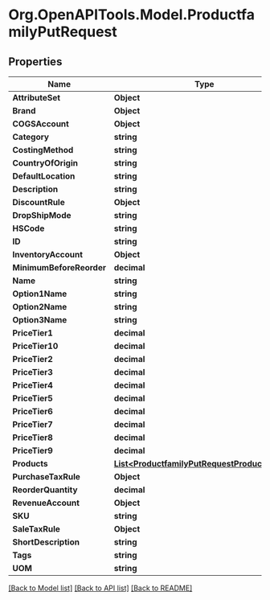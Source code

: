 # Org.OpenAPITools.Model.ProductfamilyPutRequest

## Properties

Name | Type | Description | Notes
------------ | ------------- | ------------- | -------------
**AttributeSet** | **Object** |  | [optional] 
**Brand** | **Object** |  | [optional] 
**COGSAccount** | **Object** |  | [optional] 
**Category** | **string** |  | [optional] 
**CostingMethod** | **string** |  | [optional] 
**CountryOfOrigin** | **string** |  | [optional] 
**DefaultLocation** | **string** |  | [optional] 
**Description** | **string** |  | [optional] 
**DiscountRule** | **Object** |  | [optional] 
**DropShipMode** | **string** |  | [optional] 
**HSCode** | **string** |  | [optional] 
**ID** | **string** |  | [optional] 
**InventoryAccount** | **Object** |  | [optional] 
**MinimumBeforeReorder** | **decimal** |  | [optional] 
**Name** | **string** |  | [optional] 
**Option1Name** | **string** |  | [optional] 
**Option2Name** | **string** |  | [optional] 
**Option3Name** | **string** |  | [optional] 
**PriceTier1** | **decimal** |  | [optional] 
**PriceTier10** | **decimal** |  | [optional] 
**PriceTier2** | **decimal** |  | [optional] 
**PriceTier3** | **decimal** |  | [optional] 
**PriceTier4** | **decimal** |  | [optional] 
**PriceTier5** | **decimal** |  | [optional] 
**PriceTier6** | **decimal** |  | [optional] 
**PriceTier7** | **decimal** |  | [optional] 
**PriceTier8** | **decimal** |  | [optional] 
**PriceTier9** | **decimal** |  | [optional] 
**Products** | [**List&lt;ProductfamilyPutRequestProductsInner&gt;**](ProductfamilyPutRequestProductsInner.md) |  | [optional] 
**PurchaseTaxRule** | **Object** |  | [optional] 
**ReorderQuantity** | **decimal** |  | [optional] 
**RevenueAccount** | **Object** |  | [optional] 
**SKU** | **string** |  | [optional] 
**SaleTaxRule** | **Object** |  | [optional] 
**ShortDescription** | **string** |  | [optional] 
**Tags** | **string** |  | [optional] 
**UOM** | **string** |  | [optional] 

[[Back to Model list]](../README.md#documentation-for-models) [[Back to API list]](../README.md#documentation-for-api-endpoints) [[Back to README]](../README.md)


